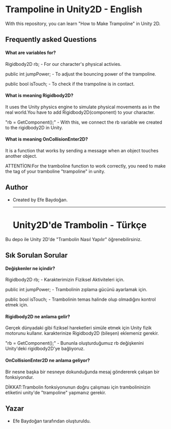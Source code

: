 
# Trampoline in Unity2D - English

With this repository, you can learn "How to Make Trampoline" in Unity 2D.


## Frequently asked Questions

#### What are variables for?

Rigidbody2D rb; - For our character's physical activies.

public int jumpPower; - To adjust the bouncing power of the trampoline.

public bool isTouch; - To check if the trampoline is in contact.

#### What is meaning Rigidbody2D?

It uses the Unity physics engine to simulate physical movements as in the real world.You have to add Rigidbody2D(component) to your character.

"rb = GetComponent<Rigidbody2D>();" - With this, we connect the rb variable we created to the rigidbody2D in Unity.

#### What is meaning OnCollisionEnter2D?

It is a function that works by sending a message when an object touches another object.


ATTENTİON:For the tramboline function to work correctly, you need to make the tag of your tramboline "trampoline" in unity.
## Author

- Created by Efe Baydoğan.

  ----------------------------------------------------------------------------------------------------

  # Unity2D'de Trambolin - Türkçe

Bu depo ile Unity 2D'de "Trambolin Nasıl Yapılır" öğrenebilirsiniz.


## Sık Sorulan Sorular

#### Değişkenler ne içindir?

Rigidbody2D rb; - Karakterimizin Fiziksel Aktiviteleri için.

public int jumpPower; - Trambolinin zıplama gücünü ayarlamak için.

public bool isTouch; - Trambolinin temas halinde olup olmadığını kontrol etmek için.


#### Rigidbody2D ne anlama gelir?

Gerçek dünyadaki gibi fiziksel hareketleri simüle etmek için Unity fizik motorunu kullanır. karakterinize Rigidbody2D (bileşen) eklemeniz gerekir.

"rb = GetComponent<Rigidbody2D>();" - Bununla oluşturduğumuz rb değişkenini Unity'deki rigidbody2D'ye bağlıyoruz.

#### OnCollisionEnter2D ne anlama geliyor?

Bir nesne başka bir nesneye dokunduğunda mesaj göndererek çalışan bir fonksiyondur.

DİKKAT:Trambolin fonksiyonunun doğru çalışması için trambolininizin etiketini unity'de "trampoline" yapmanız gerekir.
## Yazar

- Efe Baydoğan tarafından oluşturuldu.

